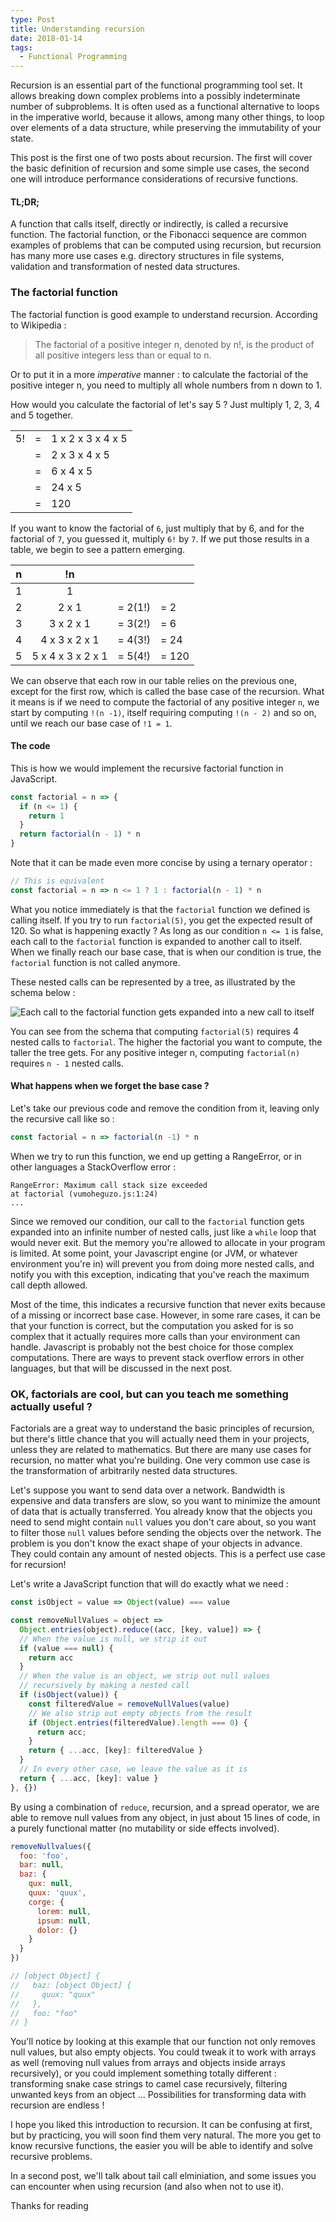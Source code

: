 ```yaml
---
type: Post
title: Understanding recursion
date: 2018-01-14
tags:
  - Functional Programming
---
```

Recursion is an essential part of the functional programming tool set. It allows breaking down complex problems into a possibly
indeterminate number of subproblems. It is often used as a functional alternative to loops
in the imperative world, because it allows, among many other things, to loop over elements
of a data structure, while preserving the immutability of your state.

This post is the first one of two posts about recursion. The first will cover the basic definition of recursion
and some simple use cases, the second one will introduce performance considerations of recursive functions.

#### TL;DR;

A function that calls itself, directly or indirectly, is called a recursive function. The factorial function, or the Fibonacci sequence are
common examples of problems that can be computed using recursion, but recursion has many more use cases e.g. directory structures in file systems,
validation and transformation of nested data structures.

### The factorial function

The factorial function is good example to understand recursion. According to Wikipedia :

> The factorial of a positive integer n, denoted by n!, is the product of all positive integers less than or equal to n.

Or to put it in a more _imperative_ manner : to calculate the factorial of the positive
integer n, you need to multiply all whole numbers from n down to 1.

How would you calculate the factorial of let's say 5 ? Just multiply 1, 2, 3, 4 and 5 together.

|    |   |                   |
|----|---|-------------------|
| 5! | = | 1 x 2 x 3 x 4 x 5 |
|    | = | 2 x 3 x 4 x 5     |
|    | = | 6 x 4 x 5         |
|    | = | 24 x 5            |
|    | = | 120               |

If you want to know the factorial of `6`, just multiply that by 6, and for the factorial of `7`, you guessed it,
multiply `6!` by `7`. If we put those results in a table, we begin to see a pattern emerging.

| n | !n                |         |       |
|:-:|:-----------------:|:-------:|-------|
| 1 | 1                 |         |       |
| 2 | 2 x 1             | = 2(1!) | = 2   |
| 3 | 3 x 2 x 1         | = 3(2!) | = 6   |
| 4 | 4 x 3 x 2 x 1     | = 4(3!) | = 24  |
| 5 | 5 x 4 x 3 x 2 x 1 | = 5(4!) | = 120 |

We can observe that each row in our table relies on the previous one, except for the first row, which is called
the base case of the recursion. What it means is if we need to compute the factorial of any positive integer `n`,
we start by computing `!(n -1)`, itself requiring computing `!(n - 2)` and so on, until we reach our base case
of `!1 = 1`.

#### The code

This is how we would implement the recursive factorial function in JavaScript.

```javascript
const factorial = n => {
  if (n <= 1) {
    return 1
  }
  return factorial(n - 1) * n
}
```

Note that it can be made even more concise by using a ternary operator :

```javascript
// This is equivalent
const factorial = n => n <= 1 ? 1 : factorial(n - 1) * n
```

What you notice immediately is that the `factorial` function we defined is calling itself. If you try to run `factorial(5)`,
you get the expected result of 120. So what is happening exactly ? As long as our condition `n <= 1` is false,
each call to the `factorial` function is expanded to another call to itself. When we finally reach our base case, that is when
our condition is true, the `factorial` function is not called anymore.

These nested calls can be represented by a tree, as illustrated by the schema below :

![Each call to the factorial function gets expanded into a new call to itself](../../assets/images/factorial-tree.png)

You can see from the schema that computing `factorial(5)` requires 4 nested calls to `factorial`. The higher the
factorial you want to compute, the taller the tree gets. For any positive integer n, computing `factorial(n)` requires `n - 1`
nested calls.

#### What happens when we forget the base case ?

Let's take our previous code and remove the condition from it, leaving only the recursive call like so :

```javascript
const factorial = n => factorial(n -1) * n
```

When we try to run this function, we end up getting a RangeError, or in other languages a StackOverflow error :

```
RangeError: Maximum call stack size exceeded
at factorial (vumoheguzo.js:1:24)
...
```

Since we removed our condition, our call to the `factorial` function gets expanded into an infinite number of nested calls, just like a `while` loop that would
never exit. But the memory you're allowed to allocate in your program is limited. At some point, your Javascript engine (or JVM, or whatever environment you're in)
will prevent you from doing more nested calls, and notify you with this exception, indicating that you've reach the maximum call depth allowed.

Most of the time, this indicates a recursive function that never exits because of a missing or incorrect base case. However, in some rare cases, 
it can be that your function is correct, but the computation you asked for is so complex that it actually requires more calls than your environment can handle. 
Javascript is probably not the best choice for those complex computations. There are ways to prevent stack
overflow errors in other languages, but that will be discussed in the next post.

### OK, factorials are cool, but can you teach me something actually useful ?

Factorials are a great way to understand the basic principles of recursion, but there's little chance that you will actually need them in your projects,
unless they are related to mathematics. But there are many use cases for recursion, no matter what you're building. One very common use case is
the transformation of arbitrarily nested data structures.

Let's suppose you want to send data over a network. Bandwidth is expensive and data transfers are slow, so you want to minimize the amount 
of data that is actually transferred. You already know that the objects you need to send might contain `null` values you don't care about, 
so you want to filter those `null` values before sending the objects over the network.
The problem is you don't know the exact shape of your objects in advance. They could contain any amount of nested objects. 
This is a perfect use case for recursion!

Let's write a JavaScript function that will do exactly what we need :

```javascript
const isObject = value => Object(value) === value

const removeNullValues = object =>
  Object.entries(object).reduce((acc, [key, value]) => {
  // When the value is null, we strip it out
  if (value === null) {
    return acc
  }
  // When the value is an object, we strip out null values
  // recursively by making a nested call
  if (isObject(value)) {
    const filteredValue = removeNullValues(value)
    // We also strip out empty objects from the result
    if (Object.entries(filteredValue).length === 0) {
      return acc;
    }
    return { ...acc, [key]: filteredValue }
  }
  // In every other case, we leave the value as it is
  return { ...acc, [key]: value }
}, {})
```

By using a combination of `reduce`, recursion, and a spread operator, we are able to remove null values from any object, in just about 15 lines of code, in a purely
functional matter (no mutability or side effects involved).

```javascript
removeNullvalues({
  foo: 'foo',
  bar: null,
  baz: {
    qux: null,
    quux: 'quux',
    corge: {
      lorem: null,
      ipsum: null,
      dolor: {}
    }
  }
})

// [object Object] {
//   baz: [object Object] {
//     quux: "quux"
//   },
//   foo: "foo"
// }
```

You'll notice by looking at this example that our function not only removes null values, but also empty objects. You could tweak it to work with arrays as well (removing null values from arrays
and objects inside arrays recursively), or you could implement something totally different : transforming snake case strings to camel case recursively, filtering unwanted keys from an object ...
Possibilities for transforming data with recursion are endless !

I hope you liked this introduction to recursion. It can be confusing at first, but by practicing, you will soon find them very natural.
The more you get to know recursive functions, the easier you will be able to identify and solve recursive problems. 

In a second post, we'll talk about tail call elminiation, and some issues you can encounter when using recursion (and also when not to use it).

Thanks for reading
